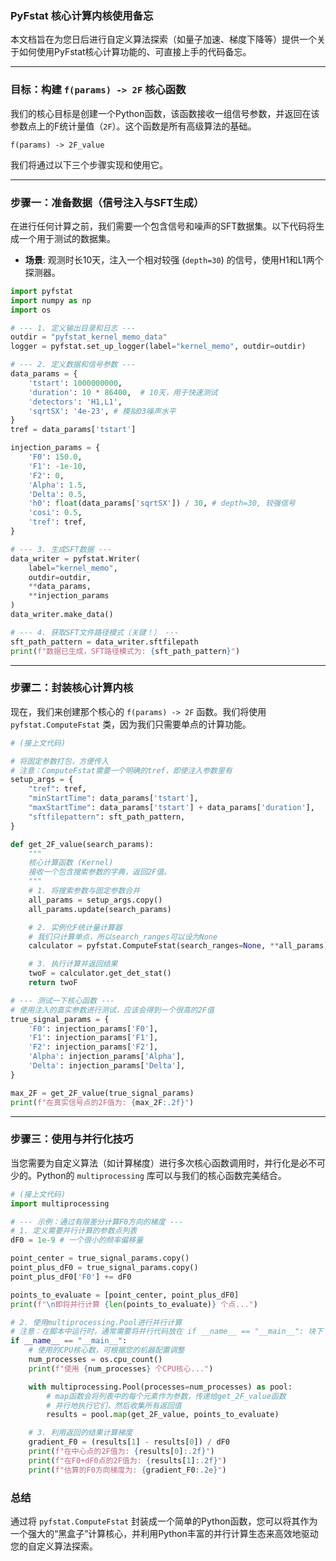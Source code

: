 ### PyFstat 核心计算内核使用备忘

本文档旨在为您日后进行自定义算法探索（如量子加速、梯度下降等）提供一个关于如何使用PyFstat核心计算功能的、可直接上手的代码备忘。

---

### 目标：构建 `f(params) -> 2F` 核心函数

我们的核心目标是创建一个Python函数，该函数接收一组信号参数，并返回在该参数点上的F统计量值（`2F`）。这个函数是所有高级算法的基础。

`f(params) -> 2F_value`

我们将通过以下三个步骤实现和使用它。

---

### 步骤一：准备数据（信号注入与SFT生成）

在进行任何计算之前，我们需要一个包含信号和噪声的SFT数据集。以下代码将生成一个用于测试的数据集。

*   **场景**: 观测时长10天，注入一个相对较强 (`depth=30`) 的信号，使用H1和L1两个探测器。

```python
import pyfstat
import numpy as np
import os

# --- 1. 定义输出目录和日志 ---
outdir = "pyfstat_kernel_memo_data"
logger = pyfstat.set_up_logger(label="kernel_memo", outdir=outdir)

# --- 2. 定义数据和信号参数 ---
data_params = {
    'tstart': 1000000000,
    'duration': 10 * 86400,  # 10天，用于快速测试
    'detectors': 'H1,L1',
    'sqrtSX': '4e-23', # 模拟O3噪声水平
}
tref = data_params['tstart']

injection_params = {
    'F0': 150.0,
    'F1': -1e-10,
    'F2': 0,
    'Alpha': 1.5,
    'Delta': 0.5,
    'h0': float(data_params['sqrtSX']) / 30, # depth=30, 较强信号
    'cosi': 0.5,
    'tref': tref,
}

# --- 3. 生成SFT数据 ---
data_writer = pyfstat.Writer(
    label="kernel_memo",
    outdir=outdir,
    **data_params,
    **injection_params
)
data_writer.make_data()

# --- 4. 获取SFT文件路径模式（关键！） ---
sft_path_pattern = data_writer.sftfilepath
print(f"数据已生成，SFT路径模式为: {sft_path_pattern}")
```

---

### 步骤二：封装核心计算内核

现在，我们来创建那个核心的 `f(params) -> 2F` 函数。我们将使用 `pyfstat.ComputeFstat` 类，因为我们只需要单点的计算功能。

```python
# (接上文代码)

# 将固定参数打包，方便传入
# 注意：ComputeFstat需要一个明确的tref，即使注入参数里有
setup_args = {
    "tref": tref,
    "minStartTime": data_params['tstart'],
    "maxStartTime": data_params['tstart'] + data_params['duration'],
    "sftfilepattern": sft_path_pattern,
}

def get_2F_value(search_params):
    """
    核心计算函数 (Kernel)
    接收一个包含搜索参数的字典，返回2F值。
    """
    # 1. 将搜索参数与固定参数合并
    all_params = setup_args.copy()
    all_params.update(search_params)

    # 2. 实例化F统计量计算器
    # 我们只计算单点，所以search_ranges可以设为None
    calculator = pyfstat.ComputeFstat(search_ranges=None, **all_params)

    # 3. 执行计算并返回结果
    twoF = calculator.get_det_stat()
    return twoF

# --- 测试一下核心函数 ---
# 使用注入的真实参数进行测试，应该会得到一个很高的2F值
true_signal_params = {
    'F0': injection_params['F0'],
    'F1': injection_params['F1'],
    'F2': injection_params['F2'],
    'Alpha': injection_params['Alpha'],
    'Delta': injection_params['Delta'],
}

max_2F = get_2F_value(true_signal_params)
print(f"在真实信号点的2F值为: {max_2F:.2f}")
```

---

### 步骤三：使用与并行化技巧

当您需要为自定义算法（如计算梯度）进行多次核心函数调用时，并行化是必不可少的。Python的 `multiprocessing` 库可以与我们的核心函数完美结合。

```python
# (接上文代码)
import multiprocessing

# --- 示例：通过有限差分计算F0方向的梯度 ---
# 1. 定义需要并行计算的参数点列表
dF0 = 1e-9 # 一个很小的频率偏移量

point_center = true_signal_params.copy()
point_plus_dF0 = true_signal_params.copy()
point_plus_dF0['F0'] += dF0

points_to_evaluate = [point_center, point_plus_dF0]
print(f"\n即将并行计算 {len(points_to_evaluate)} 个点...")

# 2. 使用multiprocessing.Pool进行并行计算
# 注意：在脚本中运行时，通常需要将并行代码放在 if __name__ == "__main__": 块下
if __name__ == "__main__":
    # 使用的CPU核心数，可根据您的机器配置调整
    num_processes = os.cpu_count()
    print(f"使用 {num_processes} 个CPU核心...")

    with multiprocessing.Pool(processes=num_processes) as pool:
        # map函数会将列表中的每个元素作为参数，传递给get_2F_value函数
        # 并行地执行它们，然后收集所有返回值
        results = pool.map(get_2F_value, points_to_evaluate)

    # 3. 利用返回的结果计算梯度
    gradient_F0 = (results[1] - results[0]) / dF0
    print(f"在中心点的2F值为: {results[0]:.2f}")
    print(f"在F0+dF0点的2F值为: {results[1]:.2f}")
    print(f"估算的F0方向梯度为: {gradient_F0:.2e}")
```

### 总结

通过将 `pyfstat.ComputeFstat` 封装成一个简单的Python函数，您可以将其作为一个强大的“黑盒子”计算核心，并利用Python丰富的并行计算生态来高效地驱动您的自定义算法探索。

```